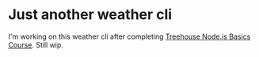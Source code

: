 # Just another weather cli

I'm working on this weather cli after completing [Treehouse Node.js Basics Course][t-course].
Still wip.


[t-course]:   https://teamtreehouse.com/library/nodejs-basics
